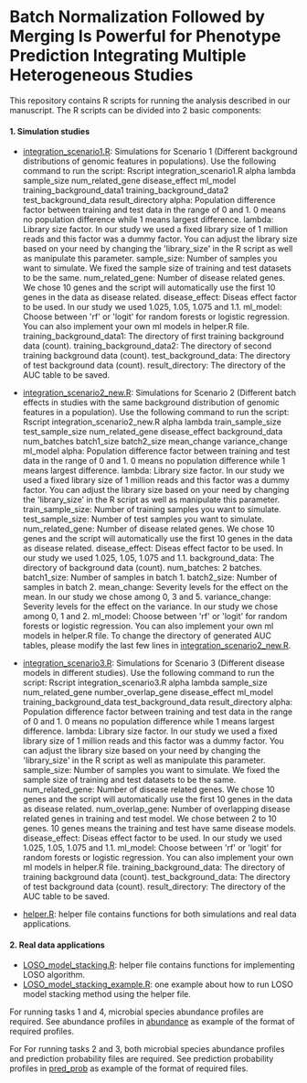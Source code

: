# Batch Normalization Followed by Merging Is Powerful for Phenotype Prediction Integrating Multiple Heterogeneous Studies

This repository contains R scripts for running the analysis described in our manuscript. 
The R scripts can be divided into 2 basic components:

#### 1. Simulation studies

- [integration_scenario1.R](https://github.com/lynngao/Heterogeneous-Studies/blob/main/integration_scenario1.R): Simulations for Scenario 1 (Different background distributions of genomic features in populations).
Use the following command to run the script:
Rscript integration_scenario1.R alpha lambda sample_size num_related_gene disease_effect ml_model training_background_data1 training_background_data2 test_background_data result_directory
alpha: Population difference factor between training and test data in the range of 0 and 1. 0 means no population difference while 1 means largest difference.
lambda: Library size factor. In our study we used a fixed library size of 1 million reads and this factor was a dummy factor. You can adjust the library size based on your need by changing the 'library_size' in the R script as well as manipulate this parameter.
sample_size: Number of samples you want to simulate. We fixed the sample size of training and test datasets to be the same.
num_related_gene: Number of disease related genes. We chose 10 genes and the script will automatically use the first 10 genes in the data as disease related.
disease_effect: Diseas effect factor to be used. In our study we used 1.025, 1.05, 1.075 and 1.1.
ml_model: Choose between 'rf' or 'logit' for random forests or logistic regression. You can also implement your own ml models in helper.R file.
training_background_data1: The directory of first training background data (count).
training_background_data2: The directory of second training background data (count).
test_background_data: The directory of test background data (count).
result_directory: The directory of the AUC table to be saved.


- [integration_scenario2_new.R](https://github.com/lynngao/Heterogeneous-Studies/blob/main/integration_scenario2_new.R): Simulations for Scenario 2 (Different batch effects in studies with the same background distribution of genomic features in a population).
Use the following command to run the script:
Rscript integration_scenario2_new.R alpha lambda train_sample_size test_sample_size num_related_gene disease_effect background_data num_batches batch1_size batch2_size mean_change variance_change ml_model
alpha: Population difference factor between training and test data in the range of 0 and 1. 0 means no population difference while 1 means largest difference.
lambda: Library size factor. In our study we used a fixed library size of 1 million reads and this factor was a dummy factor. You can adjust the library size based on your need by changing the 'library_size' in the R script as well as manipulate this parameter.
train_sample_size: Number of training samples you want to simulate. 
test_sample_size: Number of test samples you want to simulate. 
num_related_gene: Number of disease related genes. We chose 10 genes and the script will automatically use the first 10 genes in the data as disease related.
disease_effect: Diseas effect factor to be used. In our study we used 1.025, 1.05, 1.075 and 1.1.
background_data: The directory of background data (count).
num_batches: 2 batches.
batch1_size: Number of samples in batch 1.
batch2_size: Number of samples in batch 2.
mean_change: Severity levels for the effect on the mean. In our study we chose among 0, 3 and 5.
variance_change: Severity levels for the effect on the variance. In our study we chose among 0, 1 and 2.
ml_model: Choose between 'rf' or 'logit' for random forests or logistic regression. You can also implement your own ml models in helper.R file.
To change the directory of generated AUC tables, please modify the last few lines in [integration_scenario2_new.R](https://github.com/lynngao/Heterogeneous-Studies/blob/main/integration_scenario2_new.R).


- [integration_scenario3.R](https://github.com/lynngao/Heterogeneous-Studies/blob/main/integration_scenario3.R): Simulations for Scenario 3 (Different disease models in different studies).
Use the following command to run the script:
Rscript integration_scenario3.R alpha lambda sample_size num_related_gene number_overlap_gene disease_effect ml_model training_background_data test_background_data result_directory
alpha: Population difference factor between training and test data in the range of 0 and 1. 0 means no population difference while 1 means largest difference.
lambda: Library size factor. In our study we used a fixed library size of 1 million reads and this factor was a dummy factor. You can adjust the library size based on your need by changing the 'library_size' in the R script as well as manipulate this parameter.
sample_size: Number of samples you want to simulate. We fixed the sample size of training and test datasets to be the same.
num_related_gene: Number of disease related genes. We chose 10 genes and the script will automatically use the first 10 genes in the data as disease related.
num_overlap_gene: Number of overlapping disease related genes in training and test model. We chose between 2 to 10 genes. 10 genes means the training and test have same disease models.
disease_effect: Diseas effect factor to be used. In our study we used 1.025, 1.05, 1.075 and 1.1.
ml_model: Choose between 'rf' or 'logit' for random forests or logistic regression. You can also implement your own ml models in helper.R file.
training_background_data: The directory of training background data (count).
test_background_data: The directory of test background data (count).
result_directory: The directory of the AUC table to be saved.

- [helper.R](https://github.com/lynngao/Heterogeneous-Studies/blob/main/helper.R): helper file contains functions for both simulations and real data applications.

#### 2. Real data applications
- [LOSO_model_stacking.R](https://github.com/lynngao/CRC_analysis/blob/main/LOSO_model_stacking.R): helper file contains functions for implementing LOSO algorithm.
- [LOSO_model_stacking_example.R](https://github.com/lynngao/CRC_analysis/blob/main/LOSO_model_stacking_example.R): one example about how to run LOSO model stacking method using the helper file.

For running tasks 1 and 4, microbial species abundance profiles are required. See abundance profiles in [abundance](https://github.com/lynngao/CRC_analysis/tree/main/abundance) as example of the format of required profiles.

For For running tasks 2 and 3, both microbial species abundance profiles and prediction probability files are required. See prediction probability profiles in [pred_prob](https://github.com/lynngao/CRC_analysis/tree/main/pred_prob) as example of the format of required files.
